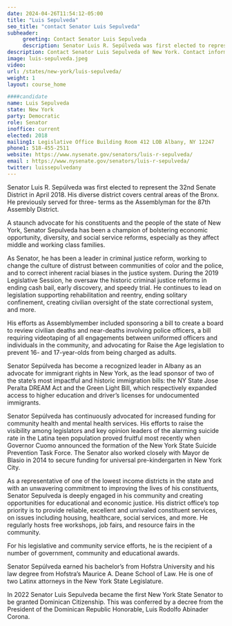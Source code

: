 ```yaml
---
date: 2024-04-26T11:54:12-05:00
title: "Luis Sepulveda"
seo_title: "contact Senator Luis Sepulveda"
subheader:
     greeting: Contact Senator Luis Sepulveda
     description: Senator Luis R. Sepúlveda was first elected to represent the 32nd Senate District in April 2018. His diverse district covers central areas of the Bronx. He previously served for three- terms as the Assemblyman for the 87th Assembly District.
description: Contact Senator Luis Sepulveda of New York. Contact information for Luis Sepulveda includes email address, phone number, and mailing address.
image: luis-sepulveda.jpeg
video:
url: /states/new-york/luis-sepulveda/
weight: 1
layout: course_home

####candidate
name: Luis Sepulveda
state: New York
party: Democratic
role: Senator
inoffice: current
elected: 2018
mailing1: Legislative Office Building Room 412 LOB Albany, NY 12247
phone1: 518-455-2511
website: https://www.nysenate.gov/senators/luis-r-sepulveda/
email : https://www.nysenate.gov/senators/luis-r-sepulveda/
twitter: luissepulvedany
---
```


Senator Luis R. Sepúlveda was first elected to represent the 32nd Senate District in April 2018. His diverse district covers central areas of the Bronx. He previously served for three- terms as the Assemblyman for the 87th Assembly District.

A staunch advocate for his constituents and the people of the state of New York, Senator Sepulveda has been a champion of bolstering economic opportunity, diversity, and social service reforms, especially as they affect middle and working class families.

As Senator, he has been a leader in criminal justice reform, working to change the culture of distrust between communities of color and the police, and to correct inherent racial biases in the justice system. During the 2019 Legislative Session, he oversaw the historic criminal justice reforms in ending cash bail, early discovery, and speedy trial. He continues to lead on legislation supporting rehabilitation and reentry, ending solitary confinement, creating civilian oversight of the state correctional system, and more.                

His efforts as Assemblymember included sponsoring a bill to create a board to review civilian deaths and near-deaths involving police officers, a bill requiring videotaping of all engagements between uniformed officers and individuals in the community, and advocating for Raise the Age legislation to prevent 16- and 17-year-olds from being charged as adults.

Senator Sepúlveda has become a recognized leader in Albany as an advocate for immigrant rights in New York, as the lead sponsor of two of the state’s most impactful and historic immigration bills: the NY State Jose Peralta DREAM Act and the Green Light Bill, which respectively expanded access to higher education and driver’s licenses for undocumented immigrants.

Senator Sepúlveda has continuously advocated for increased funding for community health and mental health services. His efforts to raise the visibility among legislators and key opinion leaders of the alarming suicide rate in the Latina teen population proved fruitful most recently when Governor Cuomo announced the formation of the New York State Suicide Prevention Task Force. The Senator also worked closely with Mayor de Blasio in 2014 to secure funding for universal pre-kindergarten in New York City.

As a representative of one of the lowest income districts in the state and with an unwavering commitment to improving the lives of his constituents, Senator Sepulveda is deeply engaged in his community and creating opportunities for educational and economic justice. His district office’s top priority is to provide reliable, excellent and unrivaled constituent services, on issues including housing, healthcare, social services, and more. He regularly hosts free workshops, job fairs, and resource fairs in the community.

For his legislative and community service efforts, he is the recipient of a number of government, community and educational awards.

Senator Sepúlveda earned his bachelor’s from Hofstra University and his law degree from Hofstra’s Maurice A. Deane School of Law. He is one of two Latinx attorneys in the New York State Legislature.

In 2022 Senator Luis Sepulveda became the first New York State Senator to be granted Dominican Citizenship. This was conferred by a decree from the President of the Dominican Republic Honorable, Luis Rodolfo Abinader Corona.
